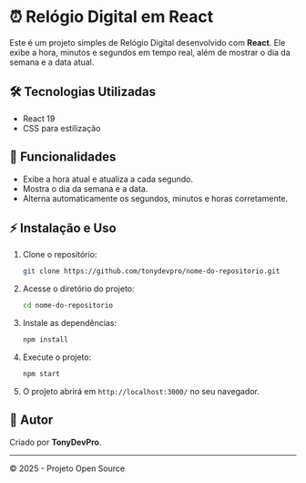 # ⏰ Relógio Digital em React

Este é um projeto simples de Relógio Digital desenvolvido com **React**. Ele exibe a hora, minutos e segundos em tempo real, além de mostrar o dia da semana e a data atual.

## 🛠 Tecnologias Utilizadas

- React 19
- CSS para estilização

## 📝 Funcionalidades

- Exibe a hora atual e atualiza a cada segundo.
- Mostra o dia da semana e a data.
- Alterna automaticamente os segundos, minutos e horas corretamente.

## ⚡ Instalação e Uso

1. Clone o repositório:
   ```sh
   git clone https://github.com/tonydevpro/nome-do-repositorio.git
   ```
2. Acesse o diretório do projeto:
   ```sh
   cd nome-do-repositorio
   ```
3. Instale as dependências:
   ```sh
   npm install
   ```
4. Execute o projeto:
   ```sh
   npm start
   ```
5. O projeto abrirá em `http://localhost:3000/` no seu navegador.

## 💎 Autor

Criado por **TonyDevPro**.

---

© 2025 - Projeto Open Source

